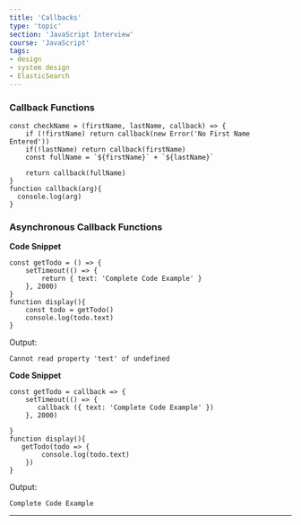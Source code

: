```yaml
---
title: 'Callbacks'
type: 'topic'
section: 'JavaScript Interview'
course: 'JavaScript'
tags:
- design
- system design
- ElasticSearch
---
```

### Callback Functions
```
const checkName = (firstName, lastName, callback) => {
    if (!firstName) return callback(new Error('No First Name Entered'))
    if(!lastName) return callback(firstName)
    const fullName = `${firstName}` + `${lastName}`

    return callback(fullName)
}
function callback(arg){
  console.log(arg)
}
```

### Asynchronous Callback Functions
**Code Snippet**

```
const getTodo = () => {
    setTimeout(() => {
        return { text: 'Complete Code Example' }
    }, 2000)
}
function display(){
    const todo = getTodo()
    console.log(todo.text)
}
```
Output:
```
Cannot read property 'text' of undefined
```

**Code Snippet**

```
const getTodo = callback => {
    setTimeout(() => {
       callback ({ text: 'Complete Code Example' })
    }, 2000)
    
}
function display(){
   getTodo(todo => {
        console.log(todo.text) 
    })
}
```
Output:
```
Complete Code Example	
```



---